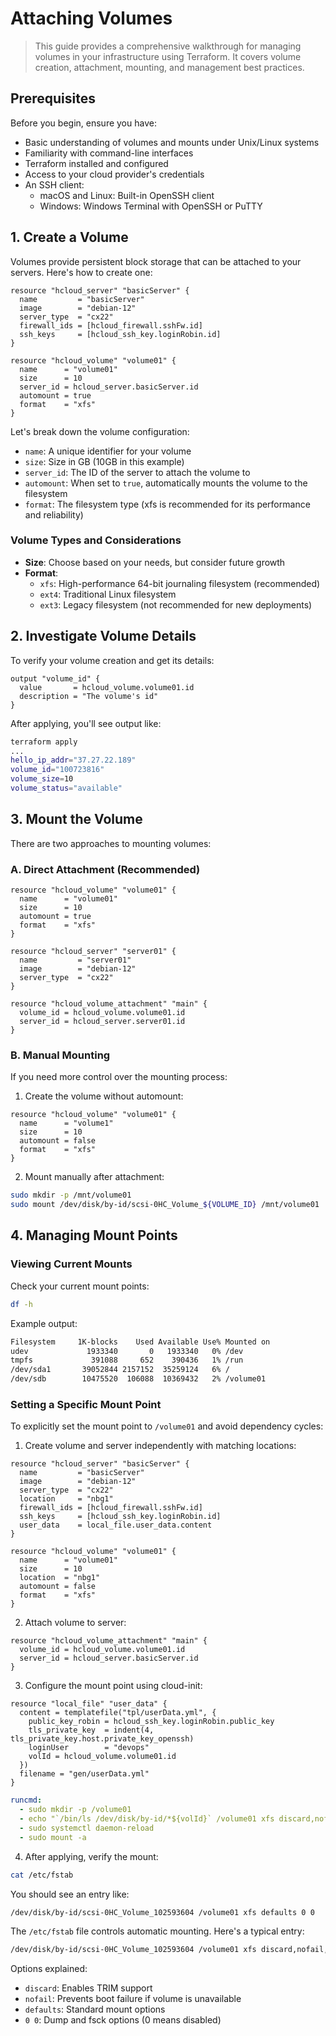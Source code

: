 # Attaching Volumes

> This guide provides a comprehensive walkthrough for managing volumes in your infrastructure using Terraform. It covers volume creation, attachment, mounting, and management best practices.

## Prerequisites

Before you begin, ensure you have:

- Basic understanding of volumes and mounts under Unix/Linux systems
- Familiarity with command-line interfaces
- Terraform installed and configured
- Access to your cloud provider's credentials
- An SSH client:
    - macOS and Linux: Built-in OpenSSH client
    - Windows: Windows Terminal with OpenSSH or PuTTY

## 1. Create a Volume

Volumes provide persistent block storage that can be attached to your servers. Here's how to create one:

```hcl
resource "hcloud_server" "basicServer" {
  name         = "basicServer"
  image        = "debian-12"
  server_type  = "cx22"
  firewall_ids = [hcloud_firewall.sshFw.id]
  ssh_keys     = [hcloud_ssh_key.loginRobin.id]
}

resource "hcloud_volume" "volume01" {
  name      = "volume01"
  size      = 10
  server_id = hcloud_server.basicServer.id
  automount = true
  format    = "xfs"
}
```

Let's break down the volume configuration:

- `name`: A unique identifier for your volume
- `size`: Size in GB (10GB in this example)
- `server_id`: The ID of the server to attach the volume to
- `automount`: When set to `true`, automatically mounts the volume to the filesystem
- `format`: The filesystem type (xfs is recommended for its performance and reliability)

### Volume Types and Considerations

- **Size**: Choose based on your needs, but consider future growth
- **Format**:
  - `xfs`: High-performance 64-bit journaling filesystem (recommended)
  - `ext4`: Traditional Linux filesystem
  - `ext3`: Legacy filesystem (not recommended for new deployments)

## 2. Investigate Volume Details

To verify your volume creation and get its details:

```hcl
output "volume_id" {
  value       = hcloud_volume.volume01.id
  description = "The volume's id"
}
```

After applying, you'll see output like:

```sh
terraform apply
...
hello_ip_addr="37.27.22.189"
volume_id="100723816"
volume_size=10
volume_status="available"
```

## 3. Mount the Volume

There are two approaches to mounting volumes:

### A. Direct Attachment (Recommended)

```hcl
resource "hcloud_volume" "volume01" {
  name      = "volume01"
  size      = 10
  automount = true
  format    = "xfs"
}

resource "hcloud_server" "server01" {
  name         = "server01"
  image        = "debian-12"
  server_type  = "cx22"
}

resource "hcloud_volume_attachment" "main" {
  volume_id = hcloud_volume.volume01.id
  server_id = hcloud_server.server01.id
}
```

### B. Manual Mounting

If you need more control over the mounting process:

1. Create the volume without automount:

```hcl
resource "hcloud_volume" "volume01" {
  name      = "volume1"
  size      = 10
  automount = false
  format    = "xfs"
}
```

2. Mount manually after attachment:

```bash
sudo mkdir -p /mnt/volume01
sudo mount /dev/disk/by-id/scsi-0HC_Volume_${VOLUME_ID} /mnt/volume01
```

## 4. Managing Mount Points

### Viewing Current Mounts

Check your current mount points:

```sh
df -h
```

Example output:

```sh
Filesystem     1K-blocks    Used Available Use% Mounted on
udev             1933340       0   1933340   0% /dev
tmpfs             391088     652    390436   1% /run
/dev/sda1       39052844 2157152  35259124   6% /
/dev/sdb        10475520  106088  10369432   2% /volume01
```

### Setting a Specific Mount Point

To explicitly set the mount point to `/volume01` and avoid dependency cycles:

1. Create volume and server independently with matching locations:

```hcl
resource "hcloud_server" "basicServer" {
  name         = "basicServer"
  image        = "debian-12"
  server_type  = "cx22"
  location     = "nbg1"
  firewall_ids = [hcloud_firewall.sshFw.id]
  ssh_keys     = [hcloud_ssh_key.loginRobin.id]
  user_data    = local_file.user_data.content
}

resource "hcloud_volume" "volume01" {
  name      = "volume01"
  size      = 10
  location  = "nbg1"
  automount = false
  format    = "xfs"
}
```

2. Attach volume to server:

```hcl
resource "hcloud_volume_attachment" "main" {
  volume_id = hcloud_volume.volume01.id
  server_id = hcloud_server.basicServer.id
}
```

3. Configure the mount point using cloud-init:

```hcl
resource "local_file" "user_data" {
  content = templatefile("tpl/userData.yml", {
    public_key_robin = hcloud_ssh_key.loginRobin.public_key
    tls_private_key  = indent(4, tls_private_key.host.private_key_openssh)
    loginUser        = "devops"
    volId = hcloud_volume.volume01.id
  })
  filename = "gen/userData.yml"
}
```

```yml
runcmd:
  - sudo mkdir -p /volume01
  - echo "`/bin/ls /dev/disk/by-id/*${volId}` /volume01 xfs discard,nofail,defaults 0 0" | sudo tee -a /etc/fstab
  - sudo systemctl daemon-reload
  - sudo mount -a
```

4. After applying, verify the mount:

```sh
cat /etc/fstab
```

You should see an entry like:
```sh
/dev/disk/by-id/scsi-0HC_Volume_102593604 /volume01 xfs defaults 0 0
```

The `/etc/fstab` file controls automatic mounting. Here's a typical entry:

```sh
/dev/disk/by-id/scsi-0HC_Volume_102593604 /volume01 xfs discard,nofail,defaults 0 0
```

Options explained:

- `discard`: Enables TRIM support
- `nofail`: Prevents boot failure if volume is unavailable
- `defaults`: Standard mount options
- `0 0`: Dump and fsck options (0 means disabled)
